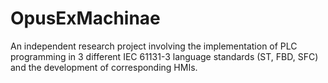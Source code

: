 # OpusExMachinae
An independent research project involving the implementation of PLC programming in 3 different  IEC 61131-3 language standards (ST, FBD, SFC) and the development of corresponding HMIs.
